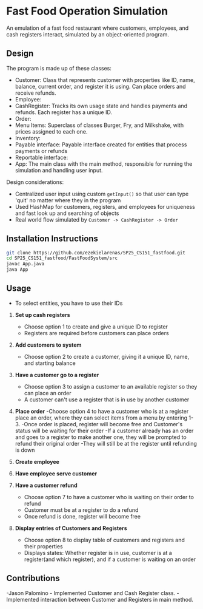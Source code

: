 # Fast Food Operation Simulation

An emulation of a fast food restaurant where customers, employees, and cash registers interact, simulated by an object-oriented program. 

## Design

The program is made up of these classes:
- Customer: Class that represents customer with properties like ID, name, balance, current order, and register it is using. Can place orders and receive refunds. 
- Employee: 
- CashRegister: Tracks its own usage state and handles payments and refunds. Each register has a unique ID.
- Order:
- Menu Items: Superclass of classes Burger, Fry, and Milkshake, with prices assigned to each one.
- Inventory:
- Payable interface: Payable interface created for entities that process payments or refunds
- Reportable interface:
- App: The main class with the main method, responsible for running the simulation and handling user input.

Design considerations:
- Centralized user input using custom `getInput()` so that user can type 'quit' no matter where they in the program
- Used HashMap for customers, registers, and employees for uniqueness and fast look up and searching of objects
- Real world flow simulated by `Customer -> CashRegister -> Order` 

## Installation Instructions

```bash
git clone https://github.com/ezekielarenas/SP25_CS151_fastfood.git 
cd SP25_CS151_fastfood/FastFoodSystem/src
javac App.java
java App
```

## Usage

- To select entities, you have to use their IDs

1. **Set up cash registers**
    - Choose option 1 to create and give a unique ID to register
    - Registers are required before customers can place orders

2. **Add customers to system**
    - Choose option 2 to create a customer, giving it a unique ID, name, and starting balance

3. **Have a customer go to a register**
    - Choose option 3 to assign a customer to an available register so they can place an order
    - A customer can't use a register that is in use by another customer

4. **Place order**
    -Choose option 4 to have a customer who is at a register place an order, where they can select items from a menu by entering 1-3. 
    -Once order is placed, register will become free and Customer's status will be waiting for their order
    -If a customer already has an order and goes to a register to make another one, they will be prompted to refund their original order
        -They will still be at the register until refunding is down

5. **Create employee**

6. **Have employee serve customer**

7. **Have a customer refund**
    - Choose option 7 to have a customer who is waiting on their order to refund
    - Customer must be at a register to do a refund
    - Once refund is done, register will become free

8. **Display entries of Customers and Registers**
    - Choose option 8 to display table of customers and registers and their properties
    - Displays states: Whether register is in use, customer is at a register(and which register), and if a customer is waiting on an order

## Contributions

-Jason Palomino
    - Implemented Customer and Cash Register class.
    - Implemented interaction between Customer and Registers in main method.